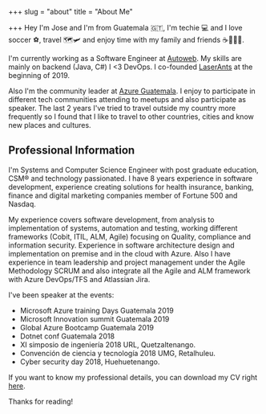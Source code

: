 +++
slug = "about"
title = "About Me"

+++
Hey I'm Jose and I'm from Guatemala 🇬🇹, I'm techie 💻 and I love soccer ⚽️, travel 🗺🛩 and enjoy time with my family and friends ☕️🍺🌮🍕.

I'm currently working as a Software Engineer at [Autoweb](https://www.autoweb.com/). My skills are mainly on backend (Java, C#) I <3 DevOps. I co-founded [LaserAnts](https://www.laserants.com/) at the beginning of 2019.

Also I'm the community leader at [Azure Guatemala](https://www.facebook.com/azuregt). I enjoy to participate in different tech communities attending to meetups and also participate as speaker. The last 2 years I've tried to travel outside my country more frequently so I found that I like to travel to other countries, cities and know new places and cultures.

## Professional Information

I'm Systems and Computer Science Engineer with post graduate education, CSM® and technology passionated. I have 8 years experience in software development, experience creating solutions for health insurance, banking, finance and digital marketing companies member of Fortune 500 and Nasdaq.

My experience covers software development, from analysis to implementation of systems, automation and testing, working different frameworks (Cobit, ITIL, ALM, Agile) focusing on Quality, compliance and information security. Experience in software architecture design and implementation on premise and in the cloud with Azure. Also I have experience in team leadership and project management under the Agile Methodology SCRUM and also integrate all the Agile and ALM framework with Azure DevOps/TFS and Atlassian Jira.

I've been speaker at the events:

* Microsoft Azure training Days Guatemala 2019
* Microsoft Innovation summit Guatemala 2019
* Global Azure Bootcamp Guatemala 2019
* Dotnet conf Guatemala 2018
* XI simposio de ingeniería 2018 URL, Quetzaltenango.
* Convención de ciencia y tecnología 2018 UMG, Retalhuleu.
* Cyber security day 2018, Huehuetenango.

If you want to know my professional details, you can download my CV right [here](//uploads/Jose%20Ordonez%20Resume%202020.pdf).

Thanks for reading!